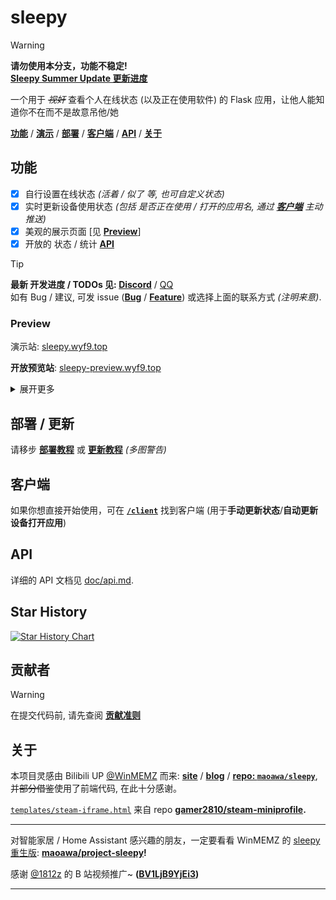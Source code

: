 # sleepy

> [!WARNING]
> **请勿使用本分支，功能不稳定!** <br/>
> **[Sleepy Summer Update 更新进度](https://github.com/orgs/sleepy-project/projects/1)**

一个用于 ~~*视奸*~~ 查看个人在线状态 (以及正在使用软件) 的 Flask 应用，让他人能知道你不在而不是故意吊他/她

[**功能**](#功能) / [**演示**](#preview) / [**部署**](#部署--更新) / [**客户端**](#客户端) / [**API**](#api) / [**关于**](#关于)

## 功能

- [x] 自行设置在线状态 *(活着 / 似了 等, 也可自定义状态)*
- [x] 实时更新设备使用状态 *(包括 是否正在使用 / 打开的应用名, 通过 **[客户端](./client/README.md)** 主动推送)*
- [x] 美观的展示页面 [见 **[Preview](#preview)**]
- [x] 开放的 状态 / 统计 **[API](./doc/api.md)**

> [!TIP]
> **最新 开发进度 / TODOs 见: [Discord][link-dc]** / [QQ][link-qq]<br/>
> 如有 Bug / 建议, 可发 issue (**[Bug][link-issue-bug]** / **[Feature][link-issue-feature]**) 或选择上面的联系方式 *(注明来意)*.

### Preview

演示站: [sleepy.wyf9.top](https://sleepy.wyf9.top)

**开放预览站**: [sleepy-preview.wyf9.top](https://sleepy-preview.wyf9.top)

<details>

<summary>展开更多</summary>

**HuggingFace** 部署预览: [wyf9-sleepy.hf.space](https://wyf9-sleepy.hf.space)

**Vercel** 部署预览: [sleepy-vercel.wyf9.top](https://sleepy-vercel.wyf9.top)

**开发服务器**: [请在 Discord 服务器查看](link-dc)

</details>

## 部署 / 更新

请移步 **[部署教程](./doc/deploy.md)** 或 **[更新教程](./doc/update.md)** *(多图警告)*

## 客户端

如果你想直接开始使用，可在 **[`/client`](./client/README.md)** 找到客户端 (用于**手动更新状态**/**自动更新设备打开应用**)

## API

详细的 API 文档见 [doc/api.md](./doc/api.md).

<!-- ## 插件系统

(普通用户看这个) **[doc/plugin.md](./doc/plugin.md)**

(插件开发看这个) **[doc/plugin-dev/README.md](./doc/plugin-dev/README.md)** -->

## Star History

[![Star History Chart](https://api.star-history.com/svg?repos=sleepy-project/sleepy&type=Date)](https://star-history.com/#sleepy-project/sleepy&Date)

## 贡献者

> [!WARNING]
> 在提交代码前, 请先查阅 **[贡献准则](./CODE_OF_CONDUCT.md)**

<!-- readme: contributors -start -->
<!-- readme: contributors -end -->

## 关于

本项目灵感由 Bilibili UP [@WinMEMZ](https://space.bilibili.com/417031122) 而来: **[site](https://maao.cc/sleepy/)** / **[blog](https://www.maodream.com/archives/192/)** / **[repo: `maoawa/sleepy`](https://github.com/maoawa/sleepy)**, 并~~部分借鉴~~使用了前端代码, 在此十分感谢。

[`templates/steam-iframe.html`](./templates/steam-iframe.html) 来自 repo **[gamer2810/steam-miniprofile](https://github.com/gamer2810/steam-miniprofile).**

---

对智能家居 / Home Assistant 感兴趣的朋友，一定要看看 WinMEMZ 的 [sleepy 重生版](https://maao.cc/project-sleepy/): **[maoawa/project-sleepy](https://github.com/maoawa/project-sleepy)!**

感谢 [@1812z](https://github.com/1812z) 的 B 站视频推广~ **([BV1LjB9YjEi3](https://www.bilibili.com/video/BV1LjB9YjEi3))**

---

[link-dc]: https://wyf9.top/t/sleepy/dc
[link-qq]: https://wyf9.top/t/sleepy/qq
[link-issue-bug]: https://wyf9.top/t/sleepy/bug
[link-issue-feature]: https://wyf9.top/t/sleepy/feature
